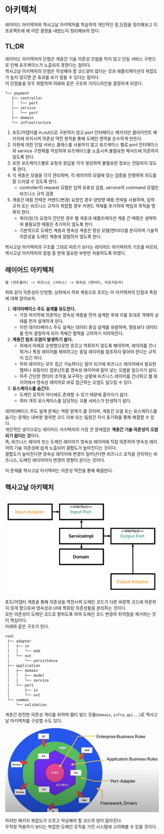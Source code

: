 
# 아키텍처

레이어드 아키텍처와 헥사고날 아키텍처를 학습하여 개인적인 장,단점을 정리해보고 이 프로젝트에 왜 이런 결정을 내렸는지 정리해보려 한다.  

## TL;DR

레이어드 아키텍처의 단점은 계층간 기술 의존성 오염을 막지 않고 단일 서비스 구현으로 인해 유즈케이스가 노출되지 못한다는 점이다.  
헥사고날 아키텍처의 단점은 작성해야 할 코드양이 많다는 것과 애플리케이션의 복잡도가 높지 않으면 큰 효과를 보기 힘들 수 있다는 점이다.  
이 단점들을 모두 취합하여 아래와 같은 구조와 가이드라인을 결정하게 되었다.  

```
└── payment
   ├── controller
   │   └── port
   ├── service
   │   └── port
   ├── domain
   └── infrastructure
```

1. 포트/어댑터를 in,out으로 구분하지 않고 port 인터페이스 패키지만 클라이언트 패키지에 위치시켜 의존성 역전 원칙을 통해 도메인 영역을 순수하게 만든다.
2. 자원에 대한 단일 서비스 클래스를 사용하지 않고 유즈케이스 별로 port 인터페이스와 service 구현체를 작성하여 유즈케이스를 노출시켜 불필요한 메서드에 의존하지 않도록 한다.
3. 또한 유즈케이스별로 요청과 응답을 각각 생성하여 불필요한 정보는 전달되지 않도록 한다.
4. 각 계층은 모델을 각각 관리하며, 각 레이어의 모델에 맞는 검증을 진행하여 의도를 잘 드러낼 수 있도록 한다.
    - controller의 request 모델은 입력 유효성 검증, service의 command 모델은 비즈니스 규칙 검증
5. 계층간 매핑 전략은 커맨드(변경) 요청인 경우 양방향 매핑 전략을 사용하며, 입력 규칙 또는 비즈니스 규칙이 복잡할 경우 커맨드 객체를 추가하여 책임과 목적을 명확히 한다.
    - 쿼리(읽기) 요청이 간단한 경우 웹 계층과 애플리케이션 계층 간 매핑은 생략하여 불필요한 매핑은 추가하지 않도록 한다. 
    - 기본적으로 도메인 계층과 영속성 계층은 항상 모델(엔티티)를 분리하여 기술적 의존성을 도메인 계층에 침범하지 않도록 한다.  

헥사고날 아키텍처의 구조를 그대로 따르기 보다는 레이어드 아키텍처의 기조를 따르되, 헥사고날 아키텍처의 장점 중 현재 필요한 부분만 차용하도록 하였다.  

## 레이어드 아키텍처

```
웹 (컨트롤러) -> 비즈니스 (서비스) -> 영속성 (엔티티, 리포지토리)
```

위와 같이 의존성이 단방향, 상위에서 하위 계층으로 흐르는 이 아키텍처의 단점과 특징에 대해 알아보자.  

1. **데이터베이스 주도 설계를 유도한다.**
    - 가장 마지막에 의존하는 영속성 계층을 먼저 설계한 후에 이를 토대로 객체의 상태를 먼저 설계하게 된다.
    - 이런 데이터베이스 주도 설계는 데이터 중심 설계를 유발하며, 행동보다 데이터를 먼저 결정하게 되어 객체간 협력을 고려하기 어려워진다.
2. **계층간 참조 오염이 발생하기 쉽다.**
    - 위에서 아래로 순방향으로만 흐르고 역류하지 않도록 해야하며, 레이어를 건너뛰거나 특정 레이어를 제외하고는 동일 레이어를 참조하지 말아야 한다는 규칙이 있긴 하다.
    - 하위 레이어는 모두 접근 가능하다는 말이 되기에 비즈니스 레이어에서 필요한 헬퍼나 유틸리티 컴포넌트를 영속성 레이어에 밀어 넣는 오염을 일으키기 쉽다.
    - 아주 간단한 엔티티 조작을 요구하는 상황에 비즈니스 레이어를 건너뛰고 웹 레이어에서 영속성 레이어로 바로 접근하는 오염도 일으킬 수 있다.
3. **유스케이스를 숨긴다.**
    - 도메인 로직이 어디에도 존재할 수 있기 때문에 흩어지기 쉽다.
    - 여러 개의 유스케이스를 담당하는 괴물 서비스가 탄생하기 쉽다.

데이터베이스 주도 설계 문제는 역량 문제가 클 것이며, 계층간 오염 또는 유스케이스를 숨기는 문제는 대부분 철저한 코드 리뷰 또는 팀원간 지식 동기화를 통해 해결할 수 있다.  
개인적인 생각으로는 레이어드 아키텍처의 가장 큰 문제점은 **계층간 기술 의존성이 오염되기 쉽다는 것**이다.  
즉, 비즈니스 레이어 또는 도메인 레이어가 영속성 레이어에 직접 의존하여 영속성 레이어의 기술 의존성에 쉽게 노출되어 결합도가 높아진다는 것이다.  
결합도가 높아진다면 영속성 레이어에 변경이 일어난다면 비즈니스 로직을 관리하는 비즈니스, 도메인 레이어까지 변경의 영향이 온다는 것이다.  
  
이 문제를 헥사고날 아키텍처는 의존성 역전을 통해 해결한다.  

## 헥사고날 아키텍처

![](hexa.png)

포트/어댑터 계층을 통해 의존성을 역전시켜 도메인 코드가 다른 바깥쪽 코드에 의존하지 않게 함으로써 영속성과 UI에 특화된 의존성들을 분리하는 것이다.  
모든 의존성이 도메인 코드로 향하도록 하여 도메인 코드 변경의 취약점을 제거하는 것이 핵심이다.  
아래와 같은 구조가 된다.  

```
root
 ├── adapter
 │   ├── in
 │   │   └── web
 │   └── out
 │       └── persistence
 ├── application
 │   ├── domain
 │   │   ├── model
 │   │   └── service
 │   └── port
 │       ├── in
 │       └── out
 └── common
     └── validation
```

계층간 완전한 의존성 격리를 위하여 멀티 빌드 모듈(`domain`, `infra`, `api` ... )로 헥사고날 아키텍처를 구성할 수도 있다.  

![](hexa_module.png)

하지만 패키지 복잡도가 오르고 작성해야 할 코드의 양이 많아진다.  
무작정 적용하기 보다는 복잡한 도메인 로직을 가진 시스템에 고려해볼 수 있을 것이다.

